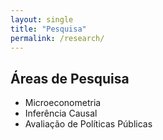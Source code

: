 ```yaml
---
layout: single
title: "Pesquisa"
permalink: /research/
---
```


## Áreas de Pesquisa
- Microeconometria
- Inferência Causal
- Avaliação de Políticas Públicas
